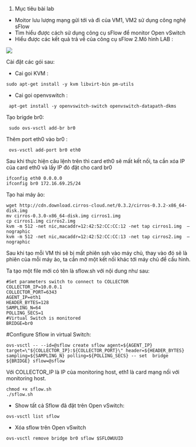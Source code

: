 
1. Mục tiêu bài lab

  - Moitor lưu lượng mạng gửi tới và đi của VM1, VM2 sử dụng công nghệ sFlow
  - Tìm hiểu được cách sử dụng công cụ sFlow để monitor Open vSwitch
  - Hiểu được các kết quả trả về của công cụ sFlow
2.Mô hình LAB :
 
 <img src="http://i.imgur.com/s889R4C.png">
 
Cài đặt các gói sau:
- Cai goi KVM :
```
sudo apt-get install -y kvm libvirt-bin pm-utils
```
- Cai goi openvswitch :
``` 
 apt-get install -y openvswitch-switch openvswitch-datapath-dkms
```
Tạo brigde br0:
```
 sudo ovs-vsctl add-br br0
```
Thêm port eth0 vào br0 :
```
 ovs-vsctl add-port br0 eth0
```
Sau khi thực hiện câu lệnh trên thì card eth0 sẽ mất kết nối, ta cần xóa IP của card eth0 và lấy IP đó đặt cho card br0
```
ifconfig eth0 0.0.0.0
ifconfig br0 172.16.69.25/24
```

Tạo hai máy ảo:
```
wget http://cdn.download.cirros-cloud.net/0.3.2/cirros-0.3.2-x86_64-disk.img
mv cirros-0.3.0-x86_64-disk.img cirros1.img
cp cirros1.img cirros2.img
kvm -m 512 -net nic,macaddr=12:42:52:CC:CC:12 -net tap cirros1.img  –nographic
kvm -m 512 -net nic,macaddr=12:42:52:CC:CC:13 -net tap cirros2.img  –nographic
```
Sau khi tạo mỗi VM thì sẽ bị mất phiên ssh vào máy chủ, thay vào đó sẽ là phiên của mỗi máy ảo, ta cần mở một kết nối khác tới máy chủ để cấu hình.

Ta tạo một file mới có tên là sflow.sh với nội dung như sau:

```
#Set parameters switch to connect to COLLECTOR
COLLECTOR_IP=10.0.0.1
COLLECTOR_PORT=6343
AGENT_IP=eth1
HEADER_BYTES=128
SAMPLING_N=64
POLLING_SECS=1
#Virtual Switch is monitored
BRIDGE=br0
```
#Configure Sflow in virtual Switch:
```
ovs-vsctl -- --id=@sflow create sflow agent=${AGENT_IP} target=\"${COLLECTOR_IP}:${COLLECTOR_PORT}\" header=${HEADER_BYTES} sampling=${SAMPLING_N} polling=${POLLING_SECS} -- set  bridge ${BRIDGE} sflow=@sflow
```
Với COLLECTOR_IP là IP của monitoring host, eth1 là card mạng nối với monitoring host.

```
chmod +x sflow.sh
./sflow.sh
```
- Show tất cả Sflow đã đặt trên Open vSwitch:
```
ovs-vsctl list sflow
```
- Xóa sflow trên Open vSwitch
```
ovs-vsctl remove bridge br0 sflow $SFLOWUUID
```